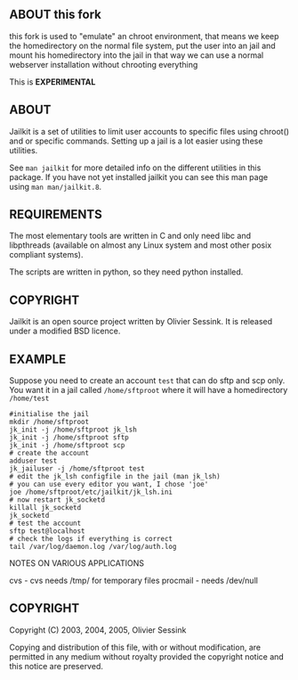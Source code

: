 ABOUT this fork
---------------

this fork is used to "emulate" an chroot environment,
that means we keep the homedirectory on the normal file system,
put the user into an jail and mount his homedirectory into the jail
in that way we can use a normal webserver installation without chrooting everything

This is **EXPERIMENTAL**

ABOUT
-----

Jailkit is a set of utilities to limit user accounts to specific files 
using chroot() and or specific commands. Setting up a jail is a lot 
easier using these utilities.

See `man jailkit` for more detailed info on the different utilities 
in this package. If you have not yet installed jailkit you can see 
this man page using `man man/jailkit.8`.

REQUIREMENTS
------------

The most elementary tools are written in C and only need libc and 
libpthreads (available on almost any Linux system and most other posix
compliant systems).

The scripts are written in python, so they need python installed.

COPYRIGHT
---------

Jailkit is an open source project written by Olivier Sessink. It is 
released under a modified BSD licence.

EXAMPLE
-------

Suppose you need to create an account `test` that can do sftp and scp
only. You want it in a jail called `/home/sftproot` where it will have 
a homedirectory `/home/test`
```
#initialise the jail
mkdir /home/sftproot
jk_init -j /home/sftproot jk_lsh
jk_init -j /home/sftproot sftp
jk_init -j /home/sftproot scp
# create the account
adduser test
jk_jailuser -j /home/sftproot test
# edit the jk_lsh configfile in the jail (man jk_lsh)
# you can use every editor you want, I chose 'joe'
joe /home/sftproot/etc/jailkit/jk_lsh.ini
# now restart jk_socketd
killall jk_socketd
jk_socketd
# test the account
sftp test@localhost
# check the logs if everything is correct
tail /var/log/daemon.log /var/log/auth.log
```
NOTES ON VARIOUS APPLICATIONS

cvs - cvs needs /tmp/ for temporary files
procmail - needs /dev/null

COPYRIGHT
---------

Copyright (C) 2003, 2004, 2005, Olivier Sessink

Copying and distribution of this file, with or without modification,
are permitted in any medium without royalty provided the copyright
notice and this notice are preserved.

